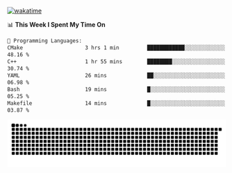 [![wakatime](https://wakatime.com/badge/user/384f91c6-4eee-411f-8f3b-1b691f58a544.svg)](https://wakatime.com/@384f91c6-4eee-411f-8f3b-1b691f58a544)

<!--START_SECTION:waka-->
📊 **This Week I Spent My Time On** 

```text
💬 Programming Languages: 
CMake                    3 hrs 1 min         ████████████░░░░░░░░░░░░░   48.16 % 
C++                      1 hr 55 mins        ████████░░░░░░░░░░░░░░░░░   30.74 % 
YAML                     26 mins             ██░░░░░░░░░░░░░░░░░░░░░░░   06.98 % 
Bash                     19 mins             █░░░░░░░░░░░░░░░░░░░░░░░░   05.25 % 
Makefile                 14 mins             █░░░░░░░░░░░░░░░░░░░░░░░░   03.87 % 
```


<!--END_SECTION:waka-->

<picture>
  <source media="(prefers-color-scheme: dark)" srcset="https://raw.githubusercontent.com/fuwx295/fuwx295/output/github-contribution-grid-snake-dark.svg">
  <source media="(prefers-color-scheme: light)" srcset="https://raw.githubusercontent.com/fuwx295/fuwx295/output/github-contribution-grid-snake.svg">
  <img alt="github contribution grid snake animation" src="https://raw.githubusercontent.com/fuwx295/fuwx295/output/github-contribution-grid-snake.svg">
</picture>
